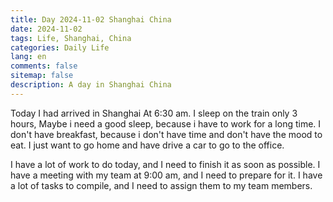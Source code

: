 ```yaml
---
title: Day 2024-11-02 Shanghai China
date: 2024-11-02
tags: Life, Shanghai, China
categories: Daily Life
lang: en
comments: false
sitemap: false
description: A day in Shanghai China
---
```


Today I had arrived in Shanghai At 6:30 am. I sleep on the train only 3 hours, Maybe i need a good sleep, because i have to work for a long time. I don't have breakfast, because i don't have time and don't have the mood to eat. I just want to go home and have drive a car to go to the office.

I have a lot of work to do today, and I need to finish it as soon as possible. I have a meeting with my team at 9:00 am, and I need to prepare for it. I have a lot of tasks to compile, and I need to assign them to my team members. 

